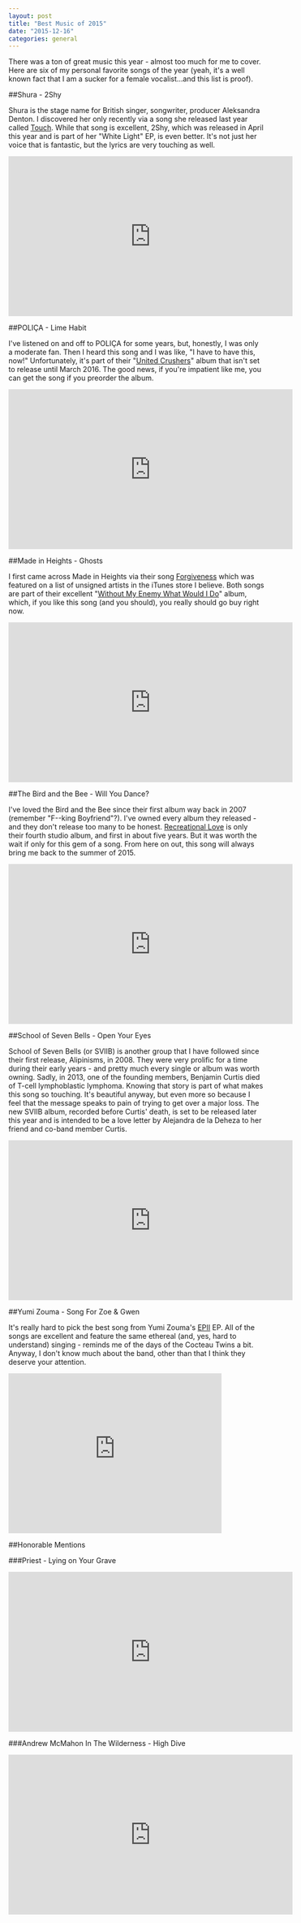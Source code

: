 ```yaml
---
layout: post
title: "Best Music of 2015"
date: "2015-12-16"
categories: general
---
```


There was a ton of great music this year - almost too much for me to cover. Here are six of my personal favorite songs of the year (yeah, it's a well known fact that I am a sucker for a female vocalist...and this list is proof).<!--more-->

##Shura - 2Shy

Shura is the stage name for British singer, songwriter, producer Aleksandra Denton. I discovered her only recently via a song she released last year called [Touch](https://www.youtube.com/watch?v=x2AOjb9HW2E). While that song is excellent, 2Shy, which was released in April this year and is part of her "White Light" EP, is even better. It's not just her voice that is fantastic, but the lyrics are very touching as well.

<iframe width="560" height="315" src="https://www.youtube.com/embed/8gtREooYQ9w" frameborder="0" allowfullscreen></iframe>

##POLIÇA - Lime Habit

I've listened on and off to POLIÇA for some years, but, honestly, I was only a moderate fan. Then I heard this song and I was like, "I have to have this, now!" Unfortunately, it's  part of their "[United Crushers](https://www.amazon.com/dp/B0177BQZ9O/ref=wl_it_dp_o_pC_nS_ttl?_encoding=UTF8&colid=1BL8G2FZM978&coliid=I5BA2QSGOV3XI)" album that isn't set to release until March 2016. The good news, if you're impatient like me, you can get the song if you preorder the album.

<iframe width="560" height="315" src="https://www.youtube.com/embed/ICruF30bCEI" frameborder="0" allowfullscreen></iframe>

##Made in Heights - Ghosts

I first came across Made in Heights via their song [Forgiveness](https://www.youtube.com/watch?v=uRFmmwbNqRg) which was featured on a list of unsigned artists in the iTunes store I believe. Both songs are part of their excellent "[Without My Enemy What Would I Do](https://madeinheights.bandcamp.com/album/without-my-enemy-what-would-i-do)" album, which, if you like this song (and you should), you really should go buy right now.

<iframe width="560" height="315" src="https://www.youtube.com/embed/yX9SEkpJ-VQ" frameborder="0" allowfullscreen></iframe>

##The Bird and the Bee - Will You Dance?

I've loved the Bird and the Bee since their first album way back in 2007 (remember "F--king Boyfriend"?). I've owned every album they released - and they don't release too many to be honest. [Recreational Love](https://www.amazon.com/Recreational-Love-Bird-Bee/dp/B010ELPDHE/ref=sr_1_1?s=dmusic&ie=UTF8&qid=1450301254&sr=1-1-mp3-albums-bar-strip-0&keywords=recreational+love) is only their fourth studio album, and first in about five years. But it was worth the wait if only for this gem of a song. From here on out, this song will always bring me back to the summer of 2015.

<iframe width="560" height="315" src="https://www.youtube.com/embed/flbce8yaBao" frameborder="0" allowfullscreen></iframe>

##School of Seven Bells - Open Your Eyes

School of Seven Bells (or SVIIB) is another group that I have followed since their first release, Alipinisms, in 2008. They were very prolific for a time during their early years - and pretty much every single or album was worth owning. Sadly, in 2013, one of the founding members, Benjamin Curtis died of T-cell lymphoblastic lymphoma. Knowing that story is part of what makes this song so touching. It's beautiful anyway, but even more so because I feel that the message speaks to pain of trying to get over a major loss. The new SVIIB album, recorded before Curtis' death, is set to be released later this year and is intended to be a love letter by Alejandra de la Deheza to her friend and co-band member Curtis.

<iframe width="560" height="315" src="https://www.youtube.com/embed/hemIjEd9CYk" frameborder="0" allowfullscreen></iframe>

##Yumi Zouma - Song For Zoe & Gwen

It's really hard to pick the best song from Yumi Zouma's [EPII](https://www.amazon.com/EP-II-Yumi-Zouma/dp/B00SCIBXTE/ref=sr_1_1?s=dmusic&ie=UTF8&qid=1450302144&sr=1-1-mp3-albums-bar-strip-0&keywords=yumi+zouma) EP. All of the songs are excellent and feature the same ethereal (and, yes, hard to understand) singing - reminds me of the days of the Cocteau Twins a bit. Anyway, I don't know much about the band, other than that I think they deserve your attention.

<iframe width="420" height="315" src="https://www.youtube.com/embed/xxf6zVMzrXg" frameborder="0" allowfullscreen></iframe>

##Honorable Mentions

###Priest - Lying on Your Grave

<iframe width="560" height="315" src="https://www.youtube.com/embed/jfQXL6UOoto" frameborder="0" allowfullscreen></iframe>

###Andrew McMahon In The Wilderness - High Dive

<iframe width="560" height="315" src="https://www.youtube.com/embed/C6MtBDWR8jk" frameborder="0" allowfullscreen></iframe>
